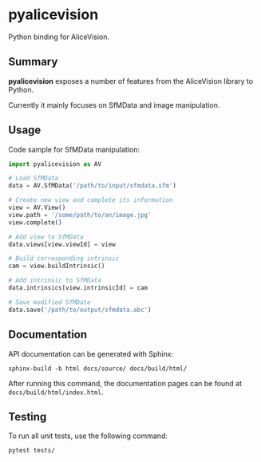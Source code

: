# pyalicevision

Python binding for AliceVision.

## Summary

**pyalicevision** exposes a number of features from the AliceVision library to Python.

Currently it mainly focuses on SfMData and image manipulation.

## Usage

Code sample for SfMData manipulation:
```python
import pyalicevision as AV

# Load SfMData
data = AV.SfMData('/path/to/input/sfmdata.sfm')

# Create new view and complete its information
view = AV.View()
view.path = '/some/path/to/an/image.jpg'
view.complete()

# Add view to SfMData
data.views[view.viewId] = view

# Build corresponding intrinsic
cam = view.buildIntrinsic()

# Add intrinsic to SfMData
data.intrinsics[view.intrinsicId] = cam

# Save modified SfMData
data.save('/path/to/output/sfmdata.abc')
```

## Documentation

API documentation can be generated with Sphinx:
```
sphinx-build -b html docs/source/ docs/build/html/
```

After running this command, the documentation pages can be found at `docs/build/html/index.html`.

## Testing

To run all unit tests, use the following command:
```
pytest tests/
```
